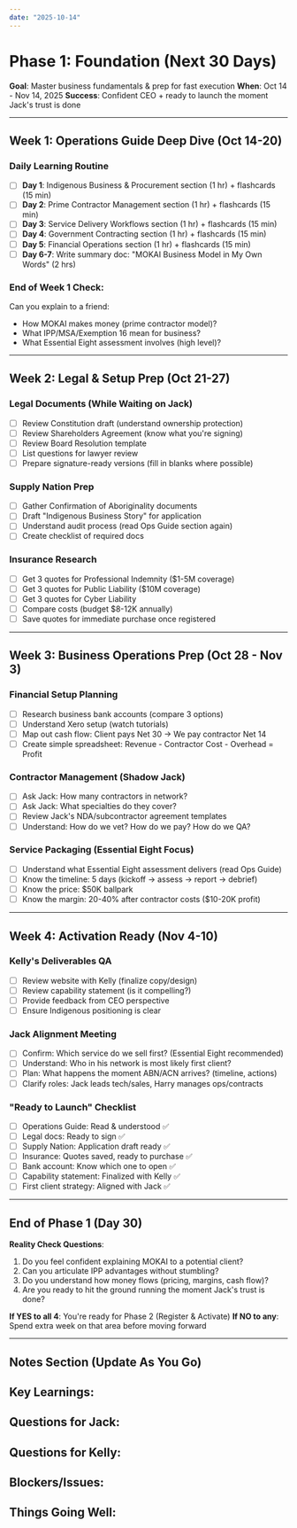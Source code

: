 ```yaml
---
date: "2025-10-14"
---
```

# Phase 1: Foundation (Next 30 Days)

**Goal**: Master business fundamentals & prep for fast execution
**When**: Oct 14 - Nov 14, 2025
**Success**: Confident CEO + ready to launch the moment Jack's trust is done

---

## Week 1: Operations Guide Deep Dive (Oct 14-20)

### Daily Learning Routine
- [ ] **Day 1**: Indigenous Business & Procurement section (1 hr) + flashcards (15 min)
- [ ] **Day 2**: Prime Contractor Management section (1 hr) + flashcards (15 min)
- [ ] **Day 3**: Service Delivery Workflows section (1 hr) + flashcards (15 min)
- [ ] **Day 4**: Government Contracting section (1 hr) + flashcards (15 min)
- [ ] **Day 5**: Financial Operations section (1 hr) + flashcards (15 min)
- [ ] **Day 6-7**: Write summary doc: "MOKAI Business Model in My Own Words" (2 hrs)

### End of Week 1 Check:
Can you explain to a friend:
- How MOKAI makes money (prime contractor model)?
- What IPP/MSA/Exemption 16 mean for business?
- What Essential Eight assessment involves (high level)?

---

## Week 2: Legal & Setup Prep (Oct 21-27)

### Legal Documents (While Waiting on Jack)
- [ ] Review Constitution draft (understand ownership protection)
- [ ] Review Shareholders Agreement (know what you're signing)
- [ ] Review Board Resolution template
- [ ] List questions for lawyer review
- [ ] Prepare signature-ready versions (fill in blanks where possible)

### Supply Nation Prep
- [ ] Gather Confirmation of Aboriginality documents
- [ ] Draft "Indigenous Business Story" for application
- [ ] Understand audit process (read Ops Guide section again)
- [ ] Create checklist of required docs

### Insurance Research
- [ ] Get 3 quotes for Professional Indemnity ($1-5M coverage)
- [ ] Get 3 quotes for Public Liability ($10M coverage)
- [ ] Get 3 quotes for Cyber Liability
- [ ] Compare costs (budget $8-12K annually)
- [ ] Save quotes for immediate purchase once registered

---

## Week 3: Business Operations Prep (Oct 28 - Nov 3)

### Financial Setup Planning
- [ ] Research business bank accounts (compare 3 options)
- [ ] Understand Xero setup (watch tutorials)
- [ ] Map out cash flow: Client pays Net 30 → We pay contractor Net 14
- [ ] Create simple spreadsheet: Revenue - Contractor Cost - Overhead = Profit

### Contractor Management (Shadow Jack)
- [ ] Ask Jack: How many contractors in network?
- [ ] Ask Jack: What specialties do they cover?
- [ ] Review Jack's NDA/subcontractor agreement templates
- [ ] Understand: How do we vet? How do we pay? How do we QA?

### Service Packaging (Essential Eight Focus)
- [ ] Understand what Essential Eight assessment delivers (read Ops Guide)
- [ ] Know the timeline: 5 days (kickoff → assess → report → debrief)
- [ ] Know the price: $50K ballpark
- [ ] Know the margin: 20-40% after contractor costs ($10-20K profit)

---

## Week 4: Activation Ready (Nov 4-10)

### Kelly's Deliverables QA
- [ ] Review website with Kelly (finalize copy/design)
- [ ] Review capability statement (is it compelling?)
- [ ] Provide feedback from CEO perspective
- [ ] Ensure Indigenous positioning is clear

### Jack Alignment Meeting
- [ ] Confirm: Which service do we sell first? (Essential Eight recommended)
- [ ] Understand: Who in his network is most likely first client?
- [ ] Plan: What happens the moment ABN/ACN arrives? (timeline, actions)
- [ ] Clarify roles: Jack leads tech/sales, Harry manages ops/contracts

### "Ready to Launch" Checklist
- [ ] Operations Guide: Read & understood ✅
- [ ] Legal docs: Ready to sign ✅
- [ ] Supply Nation: Application draft ready ✅
- [ ] Insurance: Quotes saved, ready to purchase ✅
- [ ] Bank account: Know which one to open ✅
- [ ] Capability statement: Finalized with Kelly ✅
- [ ] First client strategy: Aligned with Jack ✅

---

## End of Phase 1 (Day 30)

**Reality Check Questions**:
1. Do you feel confident explaining MOKAI to a potential client?
2. Can you articulate IPP advantages without stumbling?
3. Do you understand how money flows (pricing, margins, cash flow)?
4. Are you ready to hit the ground running the moment Jack's trust is done?

**If YES to all 4**: You're ready for Phase 2 (Register & Activate)
**If NO to any**: Spend extra week on that area before moving forward

---

## Notes Section (Update As You Go)

**Key Learnings**:
-

**Questions for Jack**:
-

**Questions for Kelly**:
-

**Blockers/Issues**:
-

**Things Going Well**:
-
